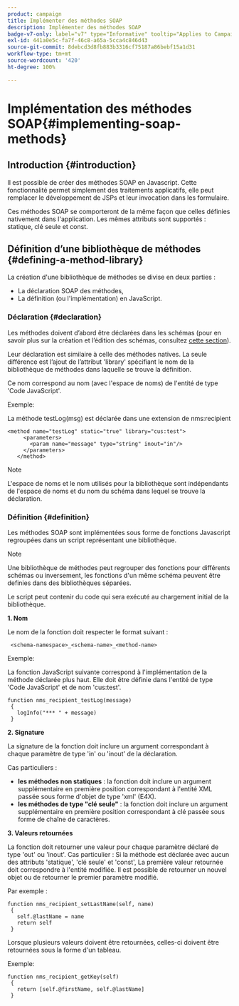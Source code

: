 ```yaml
---
product: campaign
title: Implémenter des méthodes SOAP
description: Implémenter des méthodes SOAP
badge-v7-only: label="v7" type="Informative" tooltip="Applies to Campaign Classic v7 only"
exl-id: 441a0e5c-fa7f-46c8-a65a-5cca4c846d43
source-git-commit: 8debcd3d8fb883b3316cf75187a86bebf15a1d31
workflow-type: tm+mt
source-wordcount: '420'
ht-degree: 100%

---
```


# Implémentation des méthodes SOAP{#implementing-soap-methods}



## Introduction {#introduction}

Il est possible de créer des méthodes SOAP en Javascript. Cette fonctionnalité permet simplement des traitements applicatifs, elle peut remplacer le développement de JSPs et leur invocation dans les formulaire.

Ces méthodes SOAP se comporteront de la même façon que celles définies nativement dans l&#39;application. Les mêmes attributs sont supportés : statique, clé seule et const.

## Définition dʼune bibliothèque de méthodes {#defining-a-method-library}

La création d&#39;une bibliothèque de méthodes se divise en deux parties :

* La déclaration SOAP des méthodes,
* La définition (ou l&#39;implémentation) en JavaScript.

### Déclaration {#declaration}

Les méthodes doivent d’abord être déclarées dans les schémas (pour en savoir plus sur la création et l’édition des schémas, consultez [cette section](../../configuration/using/about-schema-edition.md)).

Leur déclaration est similaire à celle des méthodes natives. La seule différence est l’ajout de l’attribut &#39;library&#39; spécifiant le nom de la bibliothèque de méthodes dans laquelle se trouve la définition.

Ce nom correspond au nom (avec l&#39;espace de noms) de l&#39;entité de type &#39;Code JavaScript&#39;.

Exemple:

La méthode testLog(msg) est déclarée dans une extension de nms:recipient

```
<method name="testLog" static="true" library="cus:test">
     <parameters>
       <param name="message" type="string" inout="in"/>
     </parameters>
   </method>
```

>[!NOTE]
>
>L&#39;espace de noms et le nom utilisés pour la bibliothèque sont indépendants de l&#39;espace de noms et du nom du schéma dans lequel se trouve la déclaration.

### Définition {#definition}

Les méthodes SOAP sont implémentées sous forme de fonctions Javascript regroupées dans un script représentant une bibliothèque.

>[!NOTE]
>
>Une bibliothèque de méthodes peut regrouper des fonctions pour différents schémas ou inversement, les fonctions d&#39;un même schéma peuvent être definies dans des bibliothèques séparées.

Le script peut contenir du code qui sera exécuté au chargement initial de la bibliothèque.

**1. Nom**

Le nom de la fonction doit respecter le format suivant :

```
 <schema-namespace>_<schema-name>_<method-name>
```

Exemple:

La fonction JavaScript suivante correspond à l&#39;implémentation de la méthode déclarée plus haut. Elle doit être définie dans l&#39;entité de type &#39;Code JavaScript&#39; et de nom &#39;cus:test&#39;.

```
function nms_recipient_testLog(message)
 {
   logInfo("*** " + message)
 }
```

**2. Signature**

La signature de la fonction doit inclure un argument correspondant à chaque paramètre de type &#39;in&#39; ou &#39;inout&#39; de la déclaration.

Cas particuliers :

* **les méthodes non statiques** : la fonction doit inclure un argument supplémentaire en première position correspondant à l&#39;entité XML passée sous forme d&#39;objet de type &#39;xml&#39; (E4X).
* **les méthodes de type &quot;clé seule&quot;** : la fonction doit inclure un argument supplémentaire en première position correspondant à clé passée sous forme de chaîne de caractères.

**3. Valeurs retournées**

La fonction doit retourner une valeur pour chaque paramètre déclaré de type &#39;out&#39; ou &#39;inout&#39;. Cas particulier : Si la méthode est déclarée avec aucun des attributs &#39;statique&#39;, &#39;clé seule&#39; et &#39;const&#39;, La première valeur retournée doit correspondre à l&#39;entité modifiée. Il est possible de retourner un nouvel objet ou de retourner le premier paramètre modifié.

Par exemple :

```
function nms_recipient_setLastName(self, name)
 {
   self.@lastName = name
   return self
 }
```

Lorsque plusieurs valeurs doivent être retournées, celles-ci doivent être retournées sous la forme d&#39;un tableau.

Exemple:

```
function nms_recipient_getKey(self)
 {
   return [self.@firstName, self.@lastName]
 }
```
